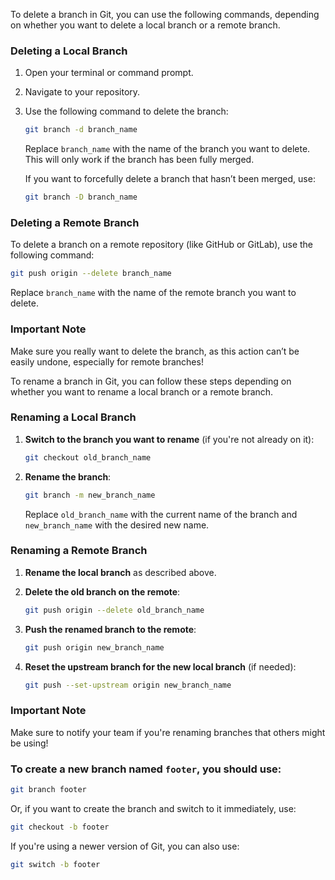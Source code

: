 To delete a branch in Git, you can use the following commands, depending on whether you want to delete a local branch or a remote branch.

### Deleting a Local Branch

1. Open your terminal or command prompt.
2. Navigate to your repository.
3. Use the following command to delete the branch:

   ```bash
   git branch -d branch_name
   ```

   Replace `branch_name` with the name of the branch you want to delete. This will only work if the branch has been fully merged.

   If you want to forcefully delete a branch that hasn’t been merged, use:

   ```bash
   git branch -D branch_name
   ```

### Deleting a Remote Branch

To delete a branch on a remote repository (like GitHub or GitLab), use the following command:

```bash
git push origin --delete branch_name
```

Replace `branch_name` with the name of the remote branch you want to delete.

### Important Note

Make sure you really want to delete the branch, as this action can’t be easily undone, especially for remote branches!

To rename a branch in Git, you can follow these steps depending on whether you want to rename a local branch or a remote branch.

### Renaming a Local Branch

1. **Switch to the branch you want to rename** (if you're not already on it):

   ```bash
   git checkout old_branch_name
   ```

2. **Rename the branch**:

   ```bash
   git branch -m new_branch_name
   ```

   Replace `old_branch_name` with the current name of the branch and `new_branch_name` with the desired new name.

### Renaming a Remote Branch

1. **Rename the local branch** as described above.

2. **Delete the old branch on the remote**:

   ```bash
   git push origin --delete old_branch_name
   ```

3. **Push the renamed branch to the remote**:

   ```bash
   git push origin new_branch_name
   ```

4. **Reset the upstream branch for the new local branch** (if needed):

   ```bash
   git push --set-upstream origin new_branch_name
   ```

### Important Note

Make sure to notify your team if you're renaming branches that others might be using!

### To create a new branch named `footer`, you should use:

```bash
git branch footer
```

Or, if you want to create the branch and switch to it immediately, use:

```bash
git checkout -b footer
```

If you're using a newer version of Git, you can also use:

```bash
git switch -b footer
```